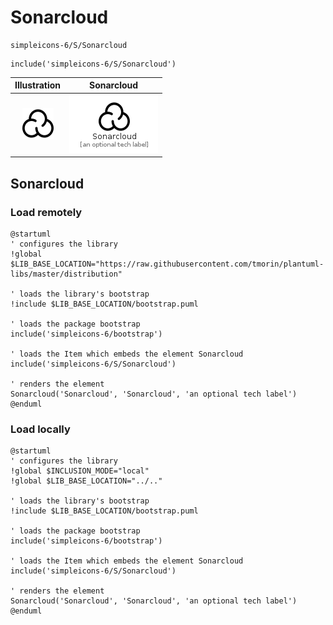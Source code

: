 # Sonarcloud


```text
simpleicons-6/S/Sonarcloud
```

```text
include('simpleicons-6/S/Sonarcloud')
```



| Illustration | Sonarcloud |
| :---: | :---: |
| ![illustration for Illustration](../../simpleicons-6/S/Sonarcloud.png) | ![illustration for Sonarcloud](../../simpleicons-6/S/Sonarcloud.Local.png) |




## Sonarcloud

### Load remotely
```plantuml
@startuml
' configures the library
!global $LIB_BASE_LOCATION="https://raw.githubusercontent.com/tmorin/plantuml-libs/master/distribution"

' loads the library's bootstrap
!include $LIB_BASE_LOCATION/bootstrap.puml

' loads the package bootstrap
include('simpleicons-6/bootstrap')

' loads the Item which embeds the element Sonarcloud
include('simpleicons-6/S/Sonarcloud')

' renders the element
Sonarcloud('Sonarcloud', 'Sonarcloud', 'an optional tech label')
@enduml
```

### Load locally
```plantuml
@startuml
' configures the library
!global $INCLUSION_MODE="local"
!global $LIB_BASE_LOCATION="../.."

' loads the library's bootstrap
!include $LIB_BASE_LOCATION/bootstrap.puml

' loads the package bootstrap
include('simpleicons-6/bootstrap')

' loads the Item which embeds the element Sonarcloud
include('simpleicons-6/S/Sonarcloud')

' renders the element
Sonarcloud('Sonarcloud', 'Sonarcloud', 'an optional tech label')
@enduml
```

